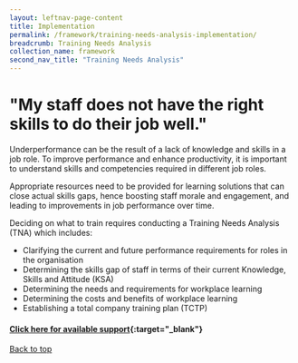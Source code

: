 ```yaml
---
layout: leftnav-page-content
title: Implementation
permalink: /framework/training-needs-analysis-implementation/
breadcrumb: Training Needs Analysis
collection_name: framework
second_nav_title: "Training Needs Analysis"
---
```



# **"My staff does not have the right skills to do their job well."**

Underperformance can be the result of a lack of knowledge and skills in a job role. To improve performance and enhance productivity, it is important to understand skills and competencies required in different job roles.

Appropriate resources need to be provided for learning solutions that can close actual skills gaps, hence boosting staff morale and engagement, and leading to improvements in job performance over time.


Deciding on what to train requires conducting a Training Needs Analysis (TNA) which includes:

- Clarifying the current and future performance requirements for roles in the organisation
- Determining the skills gap of staff in terms of their current Knowledge, Skills and Attitude (KSA)
- Determining the needs and requirements for workplace learning
- Determining the costs and benefits of workplace learning
- Establishing a total company training plan (TCTP) 

#### [Click here for available support](https://nyp-wpl-staging.netlify.com/framework/training-needs-analysis-support/){:target="_blank"}

[Back to top](#top)
